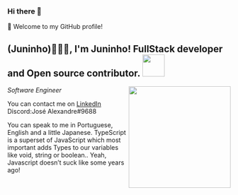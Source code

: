 ### Hi there 👋


🎉 Welcome to my GitHub profile!


<h2>(Juninho)👨🏻‍💻, I'm Juninho! FullStack developer and Open source contributor. <img src="https://media.giphy.com/media/12oufCB0MyZ1Go/giphy.gif" width="50"></h2>
<img align='right' src="https://media.giphy.com/media/M9gbBd9nbDrOTu1Mqx/giphy.gif" width="230">
<p><em>Software Engineer 
</em></p>


You can contact me on [LinkedIn](https://www.linkedin.com/in/jos%C3%A9-alexandre-da-cruz-filho-7496a01a5/) Discord:José Alexandre#9688

You can speak to me in Portuguese, English and a little Japanese.
TypeScript is a superset of JavaScript which most important adds Types to our variables like void, string or boolean.. Yeah, Javascript doesn’t suck like some years ago!




